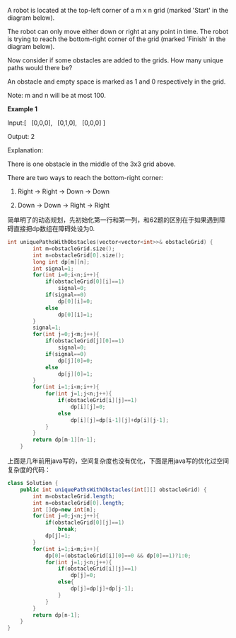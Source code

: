 A robot is located at the top-left corner of a m x n grid (marked 'Start' in the diagram below).

The robot can only move either down or right at any point in time. The robot is trying to reach the bottom-right corner of the grid (marked 'Finish' in the diagram below).

Now consider if some obstacles are added to the grids. How many unique paths would there be?

An obstacle and empty space is marked as 1 and 0 respectively in the grid.

Note: m and n will be at most 100.

**Example 1**

Input:[
  [0,0,0],
  [0,1,0],
  [0,0,0]
]

Output: 2

Explanation:

There is one obstacle in the middle of the 3x3 grid above.

There are two ways to reach the bottom-right corner:

1. Right -> Right -> Down -> Down

2. Down -> Down -> Right -> Right

简单明了的动态规划，先初始化第一行和第一列，和62题的区别在于如果遇到障碍直接把dp数组在障碍处设为0.

```C++
int uniquePathsWithObstacles(vector<vector<int>>& obstacleGrid) {
        int m=obstacleGrid.size();
        int n=obstacleGrid[0].size();
        long int dp[m][n];
        int signal=1;
        for(int i=0;i<n;i++){
            if(obstacleGrid[0][i]==1)
                signal=0;
            if(signal==0)
                dp[0][i]=0;
            else
                dp[0][i]=1;
        }
        signal=1;
        for(int j=0;j<m;j++){
            if(obstacleGrid[j][0]==1)
                signal=0;
            if(signal==0)
                dp[j][0]=0;
            else
                dp[j][0]=1;
        }
        for(int i=1;i<m;i++){
            for(int j=1;j<n;j++){
                if(obstacleGrid[i][j]==1)
                    dp[i][j]=0;
                else
                    dp[i][j]=dp[i-1][j]+dp[i][j-1];
            }
        }
        return dp[m-1][n-1];
    }
```

上面是几年前用java写的，空间复杂度也没有优化，下面是用java写的优化过空间复杂度的代码：
```java
class Solution {
    public int uniquePathsWithObstacles(int[][] obstacleGrid) {
        int m=obstacleGrid.length;
        int n=obstacleGrid[0].length;
        int []dp=new int[n];
        for(int j=0;j<n;j++){
            if(obstacleGrid[0][j]==1)
                break;
            dp[j]=1;
        }
        for(int i=1;i<m;i++){
            dp[0]=(obstacleGrid[i][0]==0 && dp[0]==1)?1:0;
            for(int j=1;j<n;j++){
                if(obstacleGrid[i][j]==1)
                    dp[j]=0;
                else{
                    dp[j]=dp[j]+dp[j-1];
                }
            }
        }
        return dp[n-1];
    }
}
```
